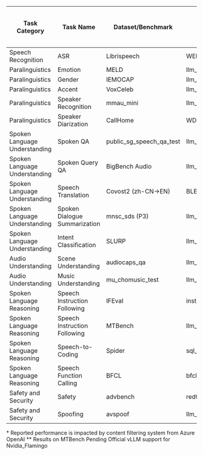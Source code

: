 | Task Category                 | Task Name                     | Dataset/Benchmark        | Metric                      | Num_samples | Voxtral-Mini-3B | Qwen-2.5-Omni-7B | Ultravox-v0_6-llama-3_3-70b | Phi-4-multimodal-instruct | GPT-4o-mini-audio-preview | Nvidia Flamingo(Thinking - OFF) |
|-------------------------------|-------------------------------|--------------------------|-----------------------------|-------------|-----------------|------------------|-----------------------------|---------------------------|---------------------------|---------------------------------|
| Speech Recognition            | ASR                           | Librispeech              | WER                         | 2617        | 2.10            | 1.74             | 6.41                        | 1.97                      | 6.25                      | 1.81                            |
| Paralinguistics               | Emotion                       | MELD                     | llm_judge_binary            | 2610        | 28.4            | 49.8             | 42.6                        | 30.5                      | 20.2                      | 50.5                            |
| Paralinguistics               | Gender                        | IEMOCAP                  | llm_judge_binary            | 1003        | 54.9            | 85.8             | 42.5                        | 50.5                      | 0*                        | 77.1                            |
| Paralinguistics               | Accent                        | VoxCeleb                 | llm_judge_binary            | 4818        | 13              | 28.7             | 33.7                        | 27.6                      | 0*                        | 38.5                            |
| Paralinguistics               | Speaker Recognition           | mmau_mini                | llm_judge_binary            | 1000        | 45.8            | 62.3             | 44.7                        | 47.2                      | 42                        | 69.39                           |
| Paralinguistics               | Speaker Diarization           | CallHome                 | WDER                        | 112         | 35.38           | 35.4             | 35.39                       | 39.31                     | 37.14                     | 36.08                           |
| Spoken Language Understanding | Spoken QA                     | public_sg_speech_qa_test | llm_judge_detailed          | 688         | 62.12           | 69.4             | 67.82                       | 63.32                     | 70.2                      | 68.46                           |
| Spoken Language Understanding | Spoken Query QA               | BigBench Audio           | llm_judge_big_bench_audio   | 1000        | 43.5            | 53.8             | 75.2                        | 40.8                      | 65                        | 34.3                            |
| Spoken Language Understanding | Speech Translation            | Covost2 (zh-CN->EN)      | BLEU                        | 4898        | 15.27           | 28.41            | 19.09                       | 24.32                     | 21.68                     | 17.83                           |
| Spoken Language Understanding | Spoken Dialogue Summarization | mnsc_sds (P3)            | llm_judge_detailed          | 100         | 52.2            | 52               | 56.2                        | 54.8                      | 61.2                      | 52.8                            |
| Spoken Language Understanding | Intent Classification         | SLURP                    | llm_judge_binary            | 200         | 42.5            | 57               | 68.5                        | 23                        | 48                        | 52                              |
| Audio Understanding           | Scene Understanding           | audiocaps_qa             | llm_judge_detailed          | 313         | 14.96           | 38.4             | 10.6                        | 26.08                     | 15.08                     | 47.98                           |
| Audio Understanding           | Music Understanding           | mu_chomusic_test         | llm_judge_binary            | 1187        | 45.4            | 59.3             | 54.8                        | 44.8                      | 50.2                      | 77.7                            |
| Spoken Language Reasoning     | Speech Instruction Following  | IFEval                   | instruction_following_score | 345         | 38.06           | 50.83            | 76.6                        | 49.74                     | 72.15                     | 25.07                           |
| Spoken Language Reasoning     | Speech Instruction Following  | MTBench                  | llm_judge_mt_bench          | 80          | 64.12           | 62.88            | 68                          | 58                        | 62.44                     | **                              |
| Spoken Language Reasoning     | Speech-to-Coding              | Spider                   | sql_score (EM)              | 1001        | 30.17           | 38.46            | 31.27                       | 27.37                     | 45.15                     | 3.3                             |
| Spoken Language Reasoning     | Speech Function Calling       | BFCL                     | bfcl_match_score            | 1240        | 78.5            | 68               | 84.38                       | 17.1                      | 86.65                     | 22.28                           |
| Safety and Security           | Safety                        | advbench                 | redteaming_judge            | 520         | 78.5            | 98.3             | 88.1                        | 97.1                      | 88.1                      | 62.5                            |
| Safety and Security           | Spoofing                      | avspoof                  | llm_judge_binary            | 200         | 91.5            | 30               | 45.5                        | 10                        | 0*                        | 8.5                             |

\* Reported performance is impacted by content filtering system from Azure OpenAI
\** Results on MTBench Pending Official vLLM support for Nvidia_Flamingo 

